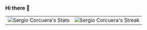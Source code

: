 ### Hi there 👋

<div align="center">
  <table>
    <tr>
      <td>
        <div align="center">
          <img src="https://github-readme-stats.vercel.app/api?username=scorcuera&theme=tokyonight&show_icons=true&hide_border=true&count_private=true" alt="Sergio Corcuera's Stats">
        </div>
      </td>
      <td>
        <div align="center">
          <img src="https://github-readme-streak-stats.herokuapp.com/?user=scorcuera&theme=tokyonight&hide_border=true&currStreakNum=1&currStreakLabel=Current%20streak" alt="Sergio Corcuera's Streak">
        </div>
      </td>
    </tr>
  </table>
</div>
